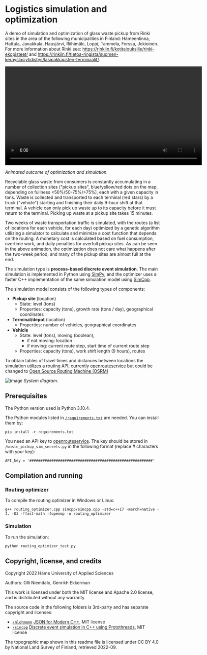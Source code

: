 # Logistics simulation and optimization

A demo of simulation and optimization of glass waste pickup from Rinki sites in the area of the following municipalities in Finland: Hämeenlinna, Hattula, Janakkala, Hausjärvi, Riihimäki, Loppi, Tammela, Forssa, Jokioinen. For more information about Rinki see: https://rinkiin.fi/kotitalouksille/rinki-ekopisteet/ and https://rinkiin.fi/tietoa-ringista/suomen-kerayslasiyhdistys/lasipakkausten-terminaalit/.

<video src='https://user-images.githubusercontent.com/60920087/194047546-58bdf96e-0576-477f-b2c4-2b9f55a3a183.mov' width=640></video>

_Animated outcome of optimization and simulation._

Recyclable glass waste from consumers is constantly accumulating in a number of collection sites ("pickup sites", blue/yellow/red dots on the map, depending on fullness <50%/50-75%/>75%), each with a given capacity in tons. Waste is collected and transported to each terminal (red stars) by a truck ("vehicle") starting and finishing their daily 9-hour shift at that terminal. A vehicle can only pick up waste up to its capacity before it must return to the terminal. Picking up waste at a pickup site takes 15 minutes.

Two weeks of waste transportation traffic is simulated, with the routes (a list of locations for each vehicle, for each day) optimized by a genetic algorithm utilizing a simulator to calculate and minimize a cost function that depends on the routing. A monetary cost is calculated based on fuel consumption, overtime work, and daily penalties for overfull pickup sites. As can be seen in the above animation, the optimization does not care what happens after the two-week period, and many of the pickup sites are almost full at the end.

The simulation type is **process-based discrete event simulation**. The main simulation is implemented in Python using [SimPy](https://simpy.readthedocs.io/en/latest/), and the optimizer uses a faster C++ implementation of the same simulation model using [SimCpp](https://github.com/luteberget/simcpp).

The simulation model consists of the following types of components:
* **Pickup site** (location)
  * State: level (tons)
  * Properties: capacity (tons), growth rate (tons / day), geographical coordinates
* **Terminal/depot** (location)
  * Properties: number of vehicles, geographical coordinates
* **Vehicle**
  * State: level (tons), moving (boolean),
    * if not moving: location
    * if moving: current route step, start time of current route step
  * Properties: capacity (tons), work shift length (9 hours), routes

To obtain tables of travel times and distances between locations the simulation utilizes a routing API, currently [openrouteservice](https://openrouteservice.org/) but could be changed to [Open Source Routing Machine (OSRM)](https://github.com/Project-OSRM/osrm-backend)

![image](https://user-images.githubusercontent.com/60920087/192998041-495b250e-d262-4e15-ae31-f1093a18a166.png)
_System diagram._

## Prerequisites

The Python version used is Python 3.10.4.

The Python modules listed in [`/requirements.txt`](requirements.txt) are needed. You can install them by:

`pip install -r requirements.txt`

You need an API key to [openrouteservice](https://openrouteservice.org/). The key should be stored in `/waste_pickup_sim_secrets.py` in the following format (replace # characters with your key):

`API_key = '########################################################'`

## Compilation and running

### Routing optimizer

To compile the routing optimizer in Windows or Linux:

`g++ routing_optimizer.cpp simcpp/simcpp.cpp -std=c++17 -march=native -I. -O3 -ffast-math -fopenmp -o routing_optimizer`

### Simulation

To run the simulation:

`python routing_optimizer_test.py`

## Copyright, license, and credits

Copyright 2022 Häme University of Applied Sciences

Authors: Olli Niemitalo, Genrikh Ekkerman

This work is licensed under both the MIT license and Apache 2.0 license, and is distributed without any warranty.

The source code in the following folders is 3rd-party and has separate copyright and licenses:
* [`/nlohmann`](nlohmann) [JSON for Modern C++](https://github.com/nlohmann/json), MIT license
* [`/simcpp`](simcpp) [Discrete event simulation in C++ using Protothreads](https://github.com/luteberget/simcpp), MIT license

The topographic map shown in this readme file is licensed under CC BY 4.0 by National Land Survey of Finland, retrieved 2022-09.
